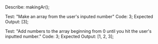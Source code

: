 Describe: makingAr();

Test: "Make an array from the user's inputed number"
Code: 3;
Expected Output: [3];

Test: "Add numbers to the array beginning from 0 until you hit the user's inputted number."
Code: 3;
Expected Output: [1, 2, 3];

